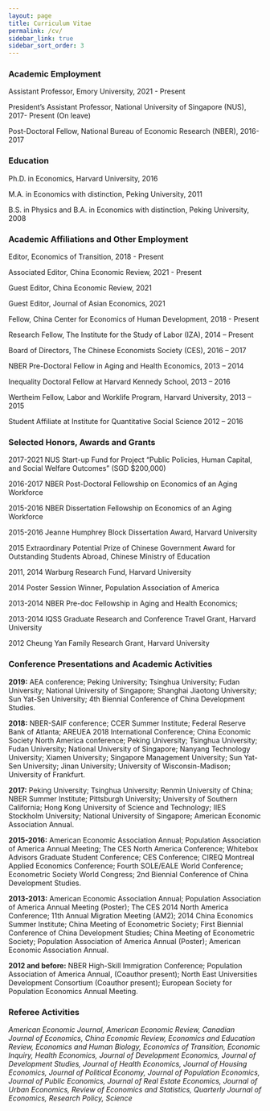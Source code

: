 ```yaml
---
layout: page
title: Curriculum Vitae
permalink: /cv/
sidebar_link: true
sidebar_sort_order: 3
---
```


### Academic Employment

Assistant Professor, Emory University, 2021 - Present

President’s Assistant Professor, National University of Singapore (NUS), 2017- Present (On leave)

Post-Doctoral Fellow, National Bureau of Economic Research (NBER), 2016-2017

### Education

Ph.D. in Economics, Harvard University, 2016

M.A. in Economics with distinction, Peking University, 2011

B.S. in Physics and B.A. in Economics with distinction, Peking University, 2008

### Academic Affiliations and Other Employment

Editor, Economics of Transition, 2018 - Present

Associated Editor, China Economic Review, 2021 - Present

Guest Editor, China Economic Review, 2021

Guest Editor, Journal of Asian Economics, 2021

Fellow, China Center for Economics of Human Development, 2018 - Present

Research Fellow, The Institute for the Study of Labor (IZA), 2014 – Present

Board of Directors, The Chinese Economists Society (CES), 2016 – 2017

NBER Pre-Doctoral Fellow in Aging and Health Economics, 2013 – 2014

Inequality Doctoral Fellow at Harvard Kennedy School, 2013 – 2016

Wertheim Fellow, Labor and Worklife Program, Harvard University, 2013 – 2015

Student Affiliate at Institute for Quantitative Social Science 2012 – 2016

### Selected Honors, Awards and Grants

2017-2021 NUS Start-up Fund for Project “Public Policies, Human Capital, and Social Welfare Outcomes” (SGD $200,000)

2016-2017 NBER Post-Doctoral Fellowship on Economics of an Aging Workforce

2015-2016 NBER Dissertation Fellowship on Economics of an Aging Workforce

2015-2016 Jeanne Humphrey Block Dissertation Award, Harvard University

2015 Extraordinary Potential Prize of Chinese Government Award for Outstanding Students Abroad, Chinese Ministry of Education

2011, 2014 Warburg Research Fund, Harvard University

2014 Poster Session Winner, Population Association of America

2013-2014 NBER Pre-doc Fellowship in Aging and Health Economics;

2013-2014 IQSS Graduate Research and Conference Travel Grant, Harvard University

2012 Cheung Yan Family Research Grant, Harvard University

### Conference Presentations and Academic Activities

**2019:** AEA conference; Peking University; Tsinghua University; Fudan University; National University of Singapore; Shanghai Jiaotong University; Sun Yat-Sen University; 4th Biennial Conference of China Development Studies.

**2018:** NBER-SAIF conference; CCER Summer Institute; Federal Reserve Bank of Atlanta; AREUEA 2018 International Conference; China Economic Society North America conference; Peking University; Tsinghua University; Fudan University; National University of Singapore; Nanyang Technology University; Xiamen University; Singapore Management University; Sun Yat-Sen University; Jinan University; University of Wisconsin-Madison; University of Frankfurt.

**2017:** Peking University; Tsinghua University; Renmin University of China; NBER Summer Institute; Pittsburgh University; University of Southern California; Hong Kong University of Science and Technology; IIES Stockholm University; National University of Singapore; American Economic Association Annual.

**2015-2016:** American Economic Association Annual; Population Association of America Annual Meeting; The CES North America Conference; Whitebox Advisors Graduate Student Conference; CES Conference; CIREQ Montreal Applied Economics Conference; Fourth SOLE/EALE World Conference; Econometric Society World Congress; 2nd Biennial Conference of China Development Studies.

**2013-2013:** American Economic Association Annual; Population Association of America Annual Meeting (Poster); The CES 2014 North America Conference; 11th Annual Migration Meeting (AM2); 2014 China Economics Summer Institute; China Meeting of Econometric Society; First Biennial Conference of China Development Studies; China Meeting of Econometric Society; Population Association of America Annual (Poster); American Economic Association Annual.

**2012 and before:** NBER High-Skill Immigration Conference; Population Association of America Annual, (Coauthor present); North East Universities Development Consortium (Coauthor present); European Society for Population Economics Annual Meeting.

### Referee Activities
*American Economic Journal, American Economic Review, Canadian Journal of Economics, China Economic Review, Economics and Education Review, Economics and Human Biology, Economics of Transition, Economic Inquiry, Health Economics, Journal of Development Economics, Journal of Development Studies, Journal of Health Economics, Journal of Housing Economics, Journal of Political Economy, Journal of Population Economics, Journal of Public Economics, Journal of Real Estate Economics, Journal of Urban Economics, Review of Economics and Statistics, Quarterly Journal of Economics, Research Policy, Science*